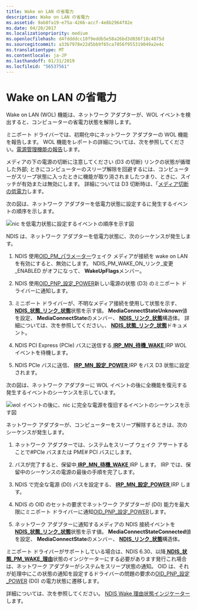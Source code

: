 ```yaml
---
title: Wake on LAN の省電力
description: Wake on LAN の省電力
ms.assetid: 9ab8fa19-e75a-4266-accf-4e8b2964f82e
ms.date: 04/20/2017
ms.localizationpriority: medium
ms.openlocfilehash: d4fddddcc10f9eddb5e58a26bd3d036f18c4875d
ms.sourcegitcommit: a33b7978e22d5bb9f65ca7056f955319049a2e4c
ms.translationtype: MT
ms.contentlocale: ja-JP
ms.lasthandoff: 01/31/2019
ms.locfileid: "56537561"
---
```

# <a name="low-power-for-wake-on-lan"></a>Wake on LAN の省電力





Wake on LAN (WOL) 機能は、ネットワーク アダプターが、WOL イベントを検出すると、コンピューターの省電力状態を解除します。

ミニポート ドライバーでは、初期化中にネットワーク アダプターの WOL 機能を報告します。 WOL 機能をレポートの詳細については、次を参照してください。[電源管理機能の報告](reporting-power-management-capabilities.md)します。

メディアの下の電源の切断に注意してください (D3 の切断) リンクの状態が循環した外部; ときにコンピューターのスリープ解除を回避するには、コンピューターがスリープ状態に入ったときに機能が取り消されましたつまり、ときに、スイッチが有効または無効にします。 詳細については D3 切断時は、「[メディア切断の低電力](low-power-on-media-disconnect.md)します。

次の図は、ネットワーク アダプターを低電力状態に設定するに発生するイベントの順序を示します。

![nic を低電力状態に設定するイベントの順序を示す図](images/d3onsleep.png)

NDIS は、ネットワーク アダプターを低電力状態に、次のシーケンスが発生します。

1.  NDIS 使用[OID\_PM\_パラメーター](https://msdn.microsoft.com/library/windows/hardware/ff569768)ウェイク メディアが接続を wake on LAN を有効にすると、無効にします。 NDIS\_PM\_WAKE\_ON\_リンク\_変更\_ENABLED がオフになって、 **WakeUpFlags**メンバー。

2.  NDIS 使用[OID\_PNP\_設定\_POWER](https://msdn.microsoft.com/library/windows/hardware/ff569780)新しい電源の状態 (D3) のミニポート ドライバーに通知します。

3.  ミニポート ドライバーが、不明なメディア接続を使用して状態を示す、 [ **NDIS\_状態\_リンク\_状態**](https://msdn.microsoft.com/library/windows/hardware/ff567391)状態を示す値。 **MediaConnectStateUnknown**値を設定、 **MediaConnectState**のメンバー、 [ **NDIS\_リンク\_状態**](https://msdn.microsoft.com/library/windows/hardware/hh205390)構造体。 詳細については、次を参照してください。、 [ **NDIS\_状態\_リンク\_状態**](https://msdn.microsoft.com/library/windows/hardware/ff567391)ドキュメント。

4.  NDIS PCI Express (PCIe) バスに送信する[ **IRP\_MN\_待機\_WAKE** ](https://msdn.microsoft.com/library/windows/hardware/ff551766) IRP WOL イベントを待機します。

5.  NDIS PCIe バスに送信、 [ **IRP\_MN\_設定\_POWER** ](https://msdn.microsoft.com/library/windows/hardware/ff551744) IRP をバス D3 状態に設定されます。

次の図は、ネットワーク アダプターに WOL イベントの後に全機能を復元する発生するイベントのシーケンスを示しています。

![wol イベントの後に、nic に完全な電源を復旧するイベントのシーケンスを示す図](images/d0onwol.png)

ネットワーク アダプターが、コンピューターをスリープ解除するときは、次のシーケンスが発生します。

1.  ネットワーク アダプターでは、システムをスリープ ウェイク アサートすることで\#PCIe バスまたは PME\# PCI バスにします。

2.  バスが完了すると、保留中[ **IRP\_MN\_待機\_WAKE** ](https://msdn.microsoft.com/library/windows/hardware/ff551766) IRP します。 IRP では、保留中のシーケンスの電源の最後の手順を完了します。

3.  NDIS で完全な電源 (D0) バスを設定する、 [ **IRP\_MN\_設定\_POWER** ](https://msdn.microsoft.com/library/windows/hardware/ff551744) IRP します。

4.  NDIS の OID のセットの要求でネットワーク アダプターが (D0) 能力を最大限にミニポート ドライバーに通知[OID\_PNP\_設定\_POWER](https://msdn.microsoft.com/library/windows/hardware/ff569780)します。

5.  ネットワーク アダプターに通知するメディアの NDIS 接続イベントを[ **NDIS\_状態\_リンク\_状態**](https://msdn.microsoft.com/library/windows/hardware/ff567391)状態を示す値。 **MediaConnectStateConnected**値を設定、 **MediaConnectState**のメンバー、 [ **NDIS\_リンク\_状態**](https://msdn.microsoft.com/library/windows/hardware/hh205390)構造体。

ミニポート ドライバーがサポートしている場合は、NDIS 6.30、以降[ **NDIS\_状態\_PM\_WAKE\_理由**](https://msdn.microsoft.com/library/windows/hardware/hh439808)状態のインジケーターにする必要があります発行これ場合は、ネットワーク アダプターがシステムをスリープ状態の通知。 OID は、それが処理中にこの状態の通知を設定するドライバーの問題の要求の[OID\_PNP\_設定\_POWER](https://msdn.microsoft.com/library/windows/hardware/ff569780) (D0) の電力状態に遷移します。

詳細については、次を参照してください。 [NDIS Wake 理由状態インジケーター](ndis-wake-reason-status-indications.md)します。

 

 





